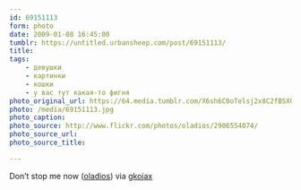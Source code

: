 ```yaml
---
id: 69151113
form: photo
date: 2009-01-08 16:45:00
tumblr: https://untitled.urbansheep.com/post/69151113/
title:
tags:
    - девушки
    - картинки
    - кошки
    - у вас тут какая-то фигня
photo_original_url: https://64.media.tumblr.com/X6sh6C0oTelsj2x8C2fBSXGno1_500.jpg
photo: /media/69151113.jpg
photo_caption: 
photo_source: http://www.flickr.com/photos/oladios/2906554074/
photo_source_url:
photo_source_title:

---
```


<p>Don’t stop me now (<a href="http://www.flickr.com/photos/oladios/2906554074/">oladios</a>) via <a href="http://gkojax.tumblr.com/post/69028789">gkojax</a></p>
